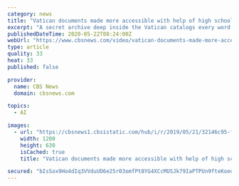 ```yaml
---
category: news
title: "Vatican documents made more accessible with help of high school students and AI"
excerpt: "A secret archive deep inside the Vatican catalogs every word written by every pope over more than 1,000 years. Seth Doane got a rare look inside, showing us the massive effort to make documents more accessible using artificial intelligence."
publishedDateTime: 2020-05-22T08:24:00Z
webUrl: "https://www.cbsnews.com/video/vatican-documents-made-more-accessible-with-help-of-high-school-students-and-ai/"
type: article
quality: 33
heat: 33
published: false

provider:
  name: CBS News
  domain: cbsnews.com

topics:
  - AI

images:
  - url: "https://cbsnews1.cbsistatic.com/hub/i/r/2019/05/21/32146c95-fbcc-4adf-adec-e7f783d98ac1/thumbnail/1200x630/60ca020df2cbfb131db1b80058656825/0521-ctm-vaticanarchives-doane-1854708-640x360.jpg"
    width: 1200
    height: 630
    isCached: true
    title: "Vatican documents made more accessible with help of high school students and AI"

secured: "bIsSox9Ho4dIq3VVduUD6e25r03omfPt8YG4XCcMUSJk79IaPTPUn9fteKoeuhA2wDJBUcawtu67WCrdqI3LRkfyiCgou/T6Hz0YBTx/bCky/xTEaD9S7CwTcWPnn1zkFLiCoZAZW6Xh5wvlJjVYq16WZBUT8X+8aY2MOR5hHU/j7tUaRA0mefUAli3MidkVbV7042cnBPiI4/ZMdU5ELIo9rVJk0tzzAYcVXh+zj/oKkHDIFxWFfOSK0ywlSxLPy9L2hQ6cjoc2u+97oEYI7ETPF6Kh9JS6JGFhOr1vIjWdmCVXcdpT0F8bk/SiqLZ9V87F07eCjr5rL+xVGhNo8T67B+goO4IWIWg5CBkZaxfvaoNa6GHfp6vcvd5esFpgV2n8OFcJUmxcjo/ADLetuIcZksp5CtjYzpYGTMHq6TwKWPChtZeFGrsJ3ixk6zjZKECe8mtHVvUVgzdKHZm3w0758MP2twWLHGnsFyde+Pk=;MOsNNFzi7Ha3xC7jf3N//w=="
---
```


